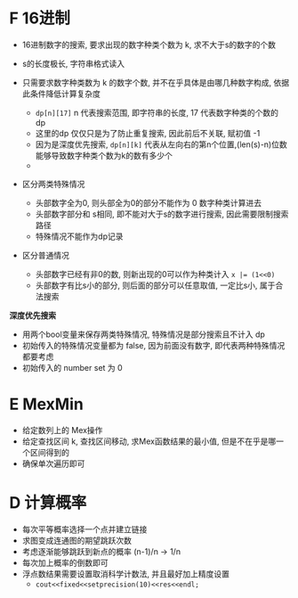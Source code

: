 # F 16进制

* 16进制数字的搜索, 要求出现的数字种类个数为 k, 求不大于s的数字的个数
* s的长度极长, 字符串格式读入

* 只需要求数字种类数为 k 的数字个数, 并不在乎具体是由哪几种数字构成, 依据此条件降低计算复杂度
  * `dp[n][17]` n 代表搜索范围, 即字符串的长度, 17 代表数字种类的个数的 dp
  * 这里的dp 仅仅只是为了防止重复搜索, 因此前后不关联, 赋初值 -1
  * 因为是深度优先搜索, `dp[n][k]` 代表从左向右的第n个位置,(len(s)-n)位数能够导致数字种类个数为k的数有多少个
  * 
* 区分两类特殊情况
  * 头部数字全为0, 则头部全为0的部分不能作为 0 数字种类计算进去
  * 头部数字部分和 s相同, 即不能对大于s的数字进行搜索, 因此需要限制搜索路径
  * 特殊情况不能作为dp记录
* 区分普通情况
  * 头部数字已经有非0的数, 则新出现的0可以作为种类计入 `x |= (1<<0)`
  * 头部数字有比s小的部分, 则后面的部分可以任意取值, 一定比s小, 属于合法搜索

**深度优先搜索**
* 用两个bool变量来保存两类特殊情况, 特殊情况是部分搜索且不计入 dp
* 初始传入的特殊情况变量都为 false, 因为前面没有数字, 即代表两种特殊情况都要考虑
* 初始传入的 number set 为 0

# E MexMin

* 给定数列上的 Mex操作
* 给定查找区间 k, 查找区间移动, 求Mex函数结果的最小值, 但是不在乎是哪一个区间得到的
* 确保单次遍历即可


# D 计算概率

* 每次平等概率选择一个点并建立链接
* 求图变成连通图的期望跳跃次数
* 考虑逐渐能够跳跃到新点的概率  (n-1)/n  ->  1/n
* 每次加上概率的倒数即可
* 浮点数结果需要设置取消科学计数法, 并且最好加上精度设置
  * `cout<<fixed<<setprecision(10)<<res<<endl;`
